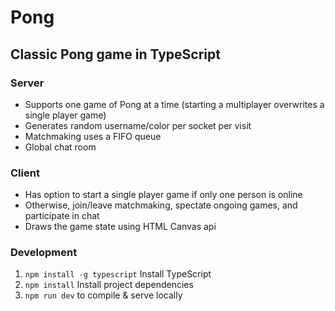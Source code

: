 # Pong

## Classic Pong game in TypeScript

### Server

-   Supports one game of Pong at a time (starting a multiplayer overwrites a single player game)
-   Generates random username/color per socket per visit
-   Matchmaking uses a FIFO queue
-   Global chat room

### Client

-   Has option to start a single player game if only one person is online
-   Otherwise, join/leave matchmaking, spectate ongoing games, and participate in chat
-   Draws the game state using HTML Canvas api

### Development

1. `npm install -g typescript` Install TypeScript
2. `npm install` Install project dependencies
3. `npm run dev` to compile & serve locally
